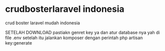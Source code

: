 # crudbosterlaravel indonesia
crud boster laravel mudah indonesia

SETELAH DOWNLOAD pastiakn genret key ya dan atur database nya yah di file .env
setelah itu jalankan komposer dengan perintah 
php artisan key:generate

